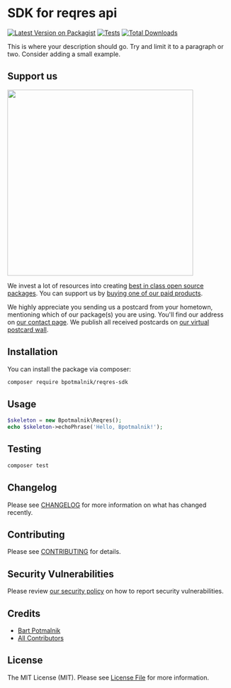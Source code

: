 # SDK for reqres api

[![Latest Version on Packagist](https://img.shields.io/packagist/v/bpotmalnik/reqres-sdk.svg?style=flat-square)](https://packagist.org/packages/bpotmalnik/reqres-sdk)
[![Tests](https://img.shields.io/github/actions/workflow/status/bpotmalnik/reqres-sdk/run-tests.yml?branch=main&label=tests&style=flat-square)](https://github.com/bpotmalnik/reqres-sdk/actions/workflows/run-tests.yml)
[![Total Downloads](https://img.shields.io/packagist/dt/bpotmalnik/reqres-sdk.svg?style=flat-square)](https://packagist.org/packages/bpotmalnik/reqres-sdk)

This is where your description should go. Try and limit it to a paragraph or two. Consider adding a small example.

## Support us

[<img src="https://github-ads.s3.eu-central-1.amazonaws.com/reqres-sdk.jpg?t=1" width="419px" />](https://spatie.be/github-ad-click/reqres-sdk)

We invest a lot of resources into creating [best in class open source packages](https://spatie.be/open-source). You can support us by [buying one of our paid products](https://spatie.be/open-source/support-us).

We highly appreciate you sending us a postcard from your hometown, mentioning which of our package(s) you are using. You'll find our address on [our contact page](https://spatie.be/about-us). We publish all received postcards on [our virtual postcard wall](https://spatie.be/open-source/postcards).

## Installation

You can install the package via composer:

```bash
composer require bpotmalnik/reqres-sdk
```

## Usage

```php
$skeleton = new Bpotmalnik\Reqres();
echo $skeleton->echoPhrase('Hello, Bpotmalnik!');
```

## Testing

```bash
composer test
```

## Changelog

Please see [CHANGELOG](CHANGELOG.md) for more information on what has changed recently.

## Contributing

Please see [CONTRIBUTING](https://github.com/spatie/.github/blob/main/CONTRIBUTING.md) for details.

## Security Vulnerabilities

Please review [our security policy](../../security/policy) on how to report security vulnerabilities.

## Credits

- [Bart Potmalnik](https://github.com/bpotmalnik)
- [All Contributors](../../contributors)

## License

The MIT License (MIT). Please see [License File](LICENSE.md) for more information.
